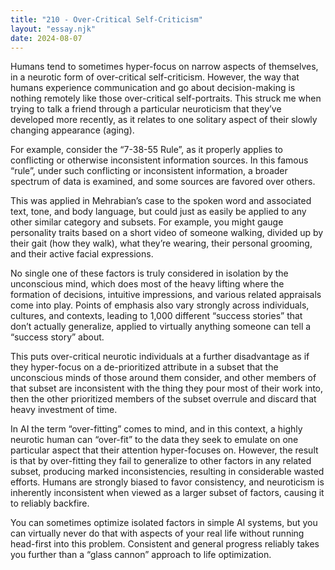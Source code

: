 ```yaml
---
title: "210 - Over-Critical Self-Criticism"
layout: "essay.njk"
date: 2024-08-07
---
```


Humans tend to sometimes hyper-focus on narrow aspects of themselves, in a neurotic form of over-critical self-criticism. However, the way that humans experience communication and go about decision-making is nothing remotely like those over-critical self-portraits. This struck me when trying to talk a friend through a particular neuroticism that they’ve developed more recently, as it relates to one solitary aspect of their slowly changing appearance (aging). 

For example, consider the “7-38-55 Rule”, as it properly applies to conflicting or otherwise inconsistent information sources. In this famous “rule”, under such conflicting or inconsistent information, a broader spectrum of data is examined, and some sources are favored over others. 

This was applied in Mehrabian’s case to the spoken word and associated text, tone, and body language, but could just as easily be applied to any other similar category and subsets. For example, you might gauge personality traits based on a short video of someone walking, divided up by their gait (how they walk), what they’re wearing, their personal grooming, and their active facial expressions.

No single one of these factors is truly considered in isolation by the unconscious mind, which does most of the heavy lifting where the formation of decisions, intuitive impressions, and various related appraisals come into play. Points of emphasis also vary strongly across individuals, cultures, and contexts, leading to 1,000 different “success stories” that don’t actually generalize, applied to virtually anything someone can tell a “success story” about.

This puts over-critical neurotic individuals at a further disadvantage as if they hyper-focus on a de-prioritized attribute in a subset that the unconscious minds of those around them consider, and other members of that subset are inconsistent with the thing they pour most of their work into, then the other prioritized members of the subset overrule and discard that heavy investment of time.

In AI the term “over-fitting” comes to mind, and in this context, a highly neurotic human can “over-fit” to the data they seek to emulate on one particular aspect that their attention hyper-focuses on. However, the result is that by over-fitting they fail to generalize to other factors in any related subset, producing marked inconsistencies, resulting in considerable wasted efforts. Humans are strongly biased to favor consistency, and neuroticism is inherently inconsistent when viewed as a larger subset of factors, causing it to reliably backfire. 

You can sometimes optimize isolated factors in simple AI systems, but you can virtually never do that with aspects of your real life without running head-first into this problem. Consistent and general progress reliably takes you further than a “glass cannon” approach to life optimization.

